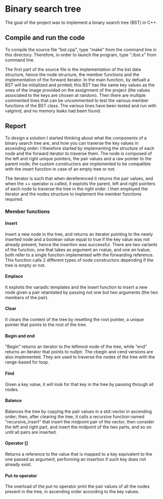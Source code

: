 # Binary search tree
The goal of the project was to implement a binary search tree (BST) in C++.

## Compile and run the code

To compile the source file "bst.cpp", type "make" from the command line in this directory.
Therefore, in order to launch the program, type "./bst.x" from command line.

The first part of the source file is the implementation of the bst data structure, hence the node structure, the member functions and the implementation of the forward iterator. In the main function, by defualt a BST will be initialized and printed; this BST has the same key values as the ones of the image provided on the assignment of the project (the values associated to the keys are chosen at random). Then there are multiple commented lines that can be uncommented to test the various member functions of the BST class.
The various lines have been tested and run with valgrind, and no memory leaks had been found.


## Report

To design a solution I started thinking about what the components of a binary search tree are, and how you can traverse the key values in ascending order: I therefore started by implementing the structure of each node and the forward iterator to traverse them.
The node is composed of the left and right unique pointers, the pair values and a raw pointer to the parent node; the custom constructors are implemented to be compatible with the insert function in case of an empty tree or not.

The iterator is such that when dereferenced it returns the pair values, and when the ++ operator is called, it exploits the parent, left and right pointers of each node to traverse the tree in the right order. I then employed the iterator and the nodes structure to implement the member functions required.

### Member functions
#### Insert
Insert a new node in the tree, and returns an iterator pointing to the newly inserted node and a boolean value equal to true if the key value was not already present, hence the insertion was successful. There are two variants of the function, one that takes as argument an rvalue, and one an lvalue; both refer to a single function implemented with the forwarding reference. This function calls 2 different types of node constructors depending if the tree is empty or not. 

#### Emplace
It exploits the variadic templates and the insert function to insert a new node given a pair istantiated by passing not one but two arguments (the two members of the pair).

#### Clear
It clears the content of the tree by resetting the root pointer, a unique pointer that points to the root of the tree.

#### Begin and end
"Begin" returns an iterator to the leftmost node of the tree, while "end" returns an iterator that points to nullptr. The cbegin and cend versions are also implemented. They are used to traverse the nodes of the tree with the range-based for loop.

#### Find
Given a key value, it will look for that key in the tree by passing through all nodes.

#### Balance
Balances the tree by copying the pair values in a std::vector in ascending order; then, after clearing the tree, it calls a recursive function named "recursive_insert" that insert the midpoint pair of the vector, then consider the left and right part, and insert the midpoint of the two parts, and so on until all pairs are inserted.

#### Operator []
Returns a reference to the value that is mapped to a key equivalent to the one passed as argument, performing an insertion if such key does not already exist.

#### Put-to operator
The overload of the put-to operator print the pair values of all the nodes present in the tree, in ascending order according to the key values.




